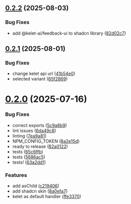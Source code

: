 ## [0.2.2](https://github.com/kelet-ai/feedback-ui/compare/v0.2.1...v0.2.2) (2025-08-03)


### Bug Fixes

* add @kelet-ai/feedback-ui to shadcn library ([82d02c7](https://github.com/kelet-ai/feedback-ui/commit/82d02c70c60611e39067ec539a80989d0697e76c))



## [0.2.1](https://github.com/kelet-ai/feedback-ui/compare/v0.2.0...v0.2.1) (2025-08-01)


### Bug Fixes

* change kelet api url ([41b54e0](https://github.com/kelet-ai/feedback-ui/commit/41b54e098ad34a5449560a5fc49695abb61316db))
* selected variant ([65f2869](https://github.com/kelet-ai/feedback-ui/commit/65f286934caad5eb6428b69a4c056d0ce586a4e2))



# [0.2.0](https://github.com/kelet-ai/feedback-ui/compare/c219406e4ac4af90fa80b93787cfaadba7484e59...v0.2.0) (2025-07-16)


### Bug Fixes

* correct exports ([5c9a8b9](https://github.com/kelet-ai/feedback-ui/commit/5c9a8b906164c7228b2158f319db32b8b47d6f92))
* lint issues ([6da49c8](https://github.com/kelet-ai/feedback-ui/commit/6da49c83e46a062df65cb9a6826fc8c609a3b01a))
* linting ([7ea9a81](https://github.com/kelet-ai/feedback-ui/commit/7ea9a81a16c58abd10d43981f00feed28e5b9e6d))
* NPM_CONFIG_TOKEN ([8a2e15d](https://github.com/kelet-ai/feedback-ui/commit/8a2e15de655ff5f0d9ffcf84996e765e60bbae38))
* ready to release ([82a0122](https://github.com/kelet-ai/feedback-ui/commit/82a012289f3b8c9eb9013cd8dbc7bfef05347a82))
* tests ([65c6ffb](https://github.com/kelet-ai/feedback-ui/commit/65c6ffb35c9740b7e75d5dab216e7010d5785abb))
* tests ([5686ac5](https://github.com/kelet-ai/feedback-ui/commit/5686ac55d482a80419d3e81641b3a17ed8f8601c))
* tests! ([63a2dd1](https://github.com/kelet-ai/feedback-ui/commit/63a2dd16419e9150cba77387523dbc235f056880))


### Features

* add asChild ([c219406](https://github.com/kelet-ai/feedback-ui/commit/c219406e4ac4af90fa80b93787cfaadba7484e59))
* add shadcn skin ([8a0efa7](https://github.com/kelet-ai/feedback-ui/commit/8a0efa74542694f1ae327872c48062cb0dd1a438))
* kelet as default handler ([ffe3370](https://github.com/kelet-ai/feedback-ui/commit/ffe33706349f3cd84d7bb7158035d5e073905279))



